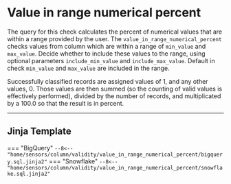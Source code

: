# Value in range numerical percent

The query for this check calculates the percent of numerical values that are within a range provided by the user.
The `value_in_range_numerical_percent` checks values from column which are within a range of `min_value` and `max_value`.
Decide whether to include these values to the range, using optional parameters `include_min_value`
and `include_max_value`. Default in check `min_value` and `max_value` are included in the range.

Successfully classified records are assigned values of 1, and any other values, 0.  Those values are then summed
(so the counting of valid values is effectively performed), divided by the number of records, and multiplicated by a
100.0 so that the result is in percent.

___
## Jinja Template
=== "BigQuery"
    ```
    --8<-- "home/sensors/column/validity/value_in_range_numerical_percent/bigquery.sql.jinja2"
    ```
=== "Snowflake"
    ```
    --8<-- "home/sensors/column/validity/value_in_range_numerical_percent/snowflake.sql.jinja2"
    ```